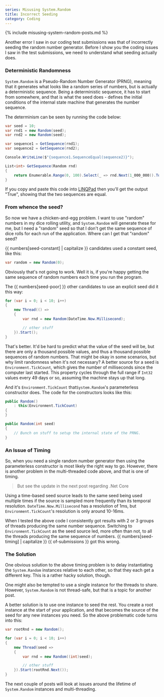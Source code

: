 ```yaml
---
series: Misusing System.Random
title: Incorrect Seeding
category: Coding
---
```

{% include misusing-system-random-posts.md %}

Another error I saw in our coding test submissions was that of incorrectly
seeding the random number generator. Before I show you the coding issues I saw
in the test submissions, we need to understand what seeding actually does.

### Deterministic Randomness

`System.Random` is a Pseudo-Random Number Generator (PRNG), meaning that it
generates what looks like a random series of numbers, but is actually a
deterministic sequence.  Being a deterministic sequence, it has to start from
somewhere, and that is what the seed does - defines the initial conditions of
the internal state machine that generates the number sequence.

The determinism can be seen by running the code below:

```csharp
var seed = 10;
var rnd1 = new Random(seed);
var rnd2 = new Random(seed);

var sequence1 = GetSequence(rnd1);
var sequence2 = GetSequence(rnd2);

Console.WriteLine($"{sequence1.SequenceEqual(sequence2)}");

List<int> GetSequence(Random rnd)
{
    return Enumerable.Range(0, 100).Select(_ => rnd.Next(1_000_000)).ToList();
}
```

If you copy and paste this code into [LINQPad](https://linqpad.net) then you'll
get the output "True", showing that the two sequences are equal.

### From whence the seed?

So now we have a chicken-and-egg problem. I want to use "random" numbers in my
dice rolling utility, and `System.Random` will generate these for me, but I need
a "random" seed so that I don't get the same sequence of dice rolls for each run
of the application. Where can I get that "random" seed?

{{ numbers[seed-constant] | capitalize }} candidates used a constant seed, like this:

```csharp
var random = new Random(0);
```

Obviously that's not going to work. Well it is, if you're happy getting the same
sequence of random numbers each time you run the program.

The {{ numbers[seed-poor] }} other candidates to use an explicit seed did it this way:

```csharp
for (var i = 0; i < 10; i++)
{
    new Thread(() =>
    {
        var rnd = new Random(DateTime.Now.Millisecond);

        // other stuff
    }).Start();
}
```

That's better. It'd be hard to predict what the value of the seed will be, but
there are only a thousand possible values, and thus a thousand possible
sequences of random numbers. That might be okay in some scenarios, but why limit
randomness when it's not necessary? A better source for a seed is
`Environment.TickCount`, which gives the number of milliseconds since the
computer last started. This property cycles through the full range if `Int32`
values every 49 days or so, assuming the machine stays up that long.

And it's `Environment.TickCount` that`System.Random`'s parameterless constructor
does. The code for the constructors looks like this:

```csharp
public Random()
    : this(Environment.TickCount)
{
}

public Random(int seed)
{
    // Bunch on stuff to setup the internal state of the PRNG.
}
```

### An Issue of Timing

So, when you need a single random number generator then using the parameterless
constructor is most likely the right way to go. However, there is another
problem in the multi-threaded code above, and that is one of timing.

> But see the update in the next post regarding .Net Core

Using a time-based seed source leads to the same seed being used multiple times
if the source is sampled more frequently than its temporal resolution.
`DateTime.Now.Millisecond` has a resolution of 1ms, but
`Environment.TickCount`'s resolution is only around 10-16ms.

When I tested the above code I consistently got results with 2 or 3 groups of
threads producing the same number sequence. Switching to `Environment.TickCount`
as the seed source led, more often than not, to all the threads producing the
same sequence of numbers. {{ numbers[seed-timing] | capitalize }}
{{ of-submissions }} got this wrong.

### The Solution

One obvious solution to the above timing problem is to delay instantiating the
`System.Random` instances relative to each other, so that they each get a
different key. This is a rather hacky solution, though.

One might also be tempted to use a single instance for the threads to share.
However, `System.Random` is not thread-safe, but that is a topic for another
post.

A better solution is to use one instance to seed the rest. You create a
root instance at the start of your application, and that becomes the source of
the seed for any new instances you need. So the above problematic code turns
into this:

```csharp
var rootRnd = new Random();

for (var i = 0; i < 10; i++)
{
    new Thread(seed =>
    {
        var rnd = new Random((int)seed);

        // other stuff
    }).Start(rootRnd.Next());
}
```

The next couple of posts will look at issues around the lifetime of
`System.Random` instances and multi-threading.
